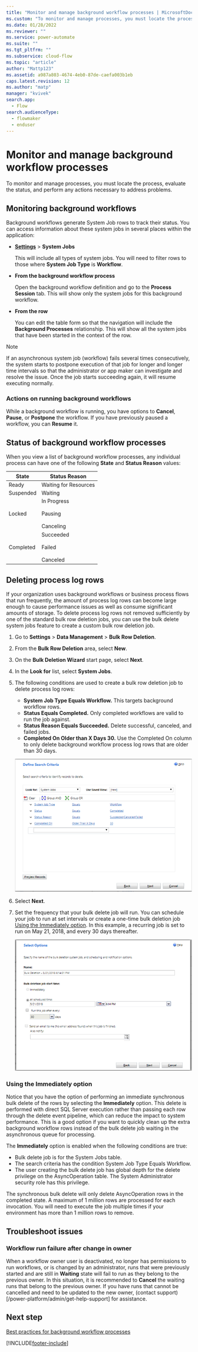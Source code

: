 ```yaml
---
title: "Monitor and manage background workflow processes | MicrosoftDocs"
ms.custom: "To monitor and manage processes, you must locate the process, evaluate the status, and perform any actions necessary to address problems."
ms.date: 01/28/2022
ms.reviewer: ""
ms.service: power-automate
ms.suite: ""
ms.tgt_pltfrm: ""
ms.subservice: cloud-flow
ms.topic: "article"
author: "Mattp123"
ms.assetid: a987a803-4674-4eb0-87de-caefa003b1eb
caps.latest.revision: 12
ms.author: "matp"
manager: "kvivek"
search.app: 
  - Flow
search.audienceType: 
  - flowmaker
  - enduser
---
```

# Monitor and manage background workflow processes


To monitor and manage processes, you must locate the process, evaluate the status, and perform any actions necessary to address problems.  
  
<a name="BKMK_MonitorAsyncWorkflows"></a>   
## Monitoring background workflows  
Background workflows generate System Job rows to track their status. You can access information about these system jobs in several places within the application:  
  
- **[Settings](/powerapps/maker/model-driven-apps/advanced-navigation#settings)** > **System Jobs**  

  This will include all types of system jobs. You will need to filter rows to those where **System Job Type** is **Workflow**.  
  
- **From the background workflow process**  

  Open the background workflow definition and go to the **Process Session** tab. This will show only the system jobs for this background workflow.  
  
- **From the row**  

  You can edit the table form so that the navigation will include the **Background Processes** relationship. This will show all the system jobs that have been started in the context of the row.  
  
> [!NOTE]
> If an asynchronous system job (workflow) fails several times consecutively, the system starts to postpone execution of that job for longer and longer time intervals so that the administrator or app maker can investigate and resolve the issue. Once the job starts succeeding again, it will resume executing normally.  
  
<a name="BKMK_ActionsOnRunningWorkflows"></a>   
### Actions on running background workflows  
While a background workflow is running, you have options to **Cancel**, **Pause**, or **Postpone** the workflow. If you have previously paused a workflow, you can **Resume** it.  
  
<a name="BKMK_StatusOfWorkflowProcesses"></a>   
## Status of background workflow processes  
When you view a list of background workflow processes, any individual process can have one of the following **State** and **Status Reason** values:  
  
|State|Status Reason|  
|-----------|-------------------|  
|Ready|Waiting for Resources|  
|Suspended|Waiting|  
|Locked|In Progress<br /><br /> Pausing<br /><br /> Canceling|  
|Completed|Succeeded<br /><br /> Failed<br /><br /> Canceled|  

## Deleting process log rows

If your organization uses background workflows or business process flows that run frequently, the amount of process log rows can become large enough to cause performance issues as well as consume significant amounts of storage. To delete process log rows not removed sufficiently by one of the standard bulk row deletion jobs, you can use the bulk delete system jobs feature to create a custom bulk row deletion job.

1. Go to **Settings** > **Data Management** > **Bulk Row Deletion**.
2. From the **Bulk Row Deletion** area, select **New**. 
3. On the **Bulk Deletion Wizard** start page, select **Next**.
4. In the **Look for** list, select **System Jobs**.
5. The following conditions are used to create a bulk row deletion job to delete process log rows: 
   - **System Job Type Equals Workflow.** This targets background workflow rows. 
   - **Status Equals Completed.** Only completed workflows are valid to run the job against.
   - **Status Reason Equals Succeeded.** Delete successful, canceled, and failed jobs.
   - **Completed On Older than X Days 30.** Use the Completed On column to only delete background workflow process log rows that are older than 30 days.

   ![Screenshot showing settings to create a bulk row deletion job.](media/custom-bulk-record-deletion.png)
 
6. Select **Next**.
7. Set the frequency that your bulk delete job will run. You can schedule your job to run at set intervals or create a one-time bulk deletion job [Using the Immediately option](#using-the-immediately-option). In this example, a recurring job is set to run on May 21, 2018, and every 30 days thereafter. 

   ![Screenshot showing bulk row deletion options.](media/custom-bulk-record-delete-options.png)

### Using the Immediately option

Notice that you have the option of performing an immediate synchronous bulk delete of the rows by selecting the **Immediately** option. This delete is performed with direct SQL Server execution rather than passing each row through the delete event pipeline, which can reduce the impact to system performance. This is a good option if you want to quickly clean up the extra background workflow rows instead of the bulk delete job waiting in the asynchronous queue for processing. 

The **Immediately** option is enabled when the following conditions are true: 
- Bulk delete job is for the System Jobs table.
- The search criteria has the condition System Job Type Equals Workflow. 
- The user creating the bulk delete job has global depth for the delete privilege on the AsyncOperation table. The System Administrator security role has this privilege.  

The synchronous bulk delete will only delete AsyncOperation rows in the completed state. A maximum of 1 million rows are processed for each invocation. You will need to execute the job multiple times if your environment has more than 1 million rows to remove.  

## Troubleshoot issues

### Workflow run failure after change in owner

When a workflow owner user is deactivated, no longer has permissions to run workflows, or is changed by an administrator, runs that were previously started and are still in **Waiting** state will fail to run as they belong to the previous owner. In this situation, it is recommended to **Cancel** the waiting runs that belong to the previous owner. If you have runs that cannot be cancelled and need to be updated to the new owner, (contact support)[/power-platform/admin/get-help-support] for assistance.

## Next step   
[Best practices for background workflow processes](best-practices-workflow-processes.md) <br />



[!INCLUDE[footer-include](includes/footer-banner.md)]
